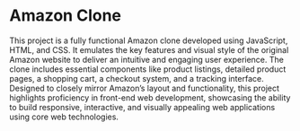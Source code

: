 # Amazon Clone

This project is a fully functional Amazon clone developed using JavaScript, HTML, and CSS. It emulates the key features and visual style of the original Amazon website to deliver an intuitive and engaging user experience. The clone includes essential components like product listings, detailed product pages, a shopping cart, a checkout system, and a tracking interface. Designed to closely mirror Amazon’s layout and functionality, this project highlights proficiency in front-end web development, showcasing the ability to build responsive, interactive, and visually appealing web applications using core web technologies.
